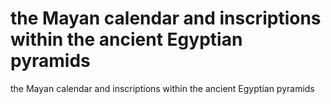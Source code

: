 # the Mayan calendar and inscriptions within the ancient Egyptian pyramids

the Mayan calendar and inscriptions within the ancient Egyptian pyramids